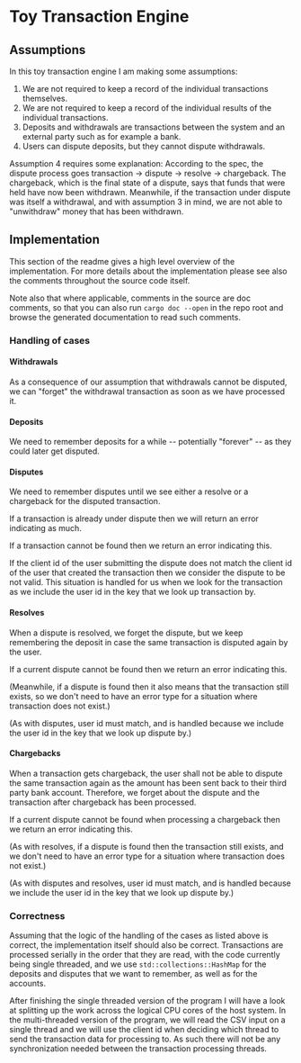# Toy Transaction Engine

## Assumptions

In this toy transaction engine I am making some assumptions:

1. We are not required to keep a record of the individual transactions themselves.
2. We are not required to keep a record of the individual results of the individual transactions.
3. Deposits and withdrawals are transactions between the system and an external
   party such as for example a bank.
4. Users can dispute deposits, but they cannot dispute withdrawals.

Assumption 4 requires some explanation: According to the spec, the dispute process
goes transaction -> dispute -> resolve -> chargeback. The chargeback, which is the
final state of a dispute, says that funds that were held have now been withdrawn.
Meanwhile, if the transaction under dispute was itself a withdrawal, and with
assumption 3 in mind, we are not able to "unwithdraw" money that has been withdrawn.

## Implementation

This section of the readme gives a high level overview of the implementation.
For more details about the implementation please see also the comments
throughout the source code itself.

Note also that where applicable, comments in the source are doc comments, so that
you can also run `cargo doc --open` in the repo root and browse the generated
documentation to read such comments.

### Handling of cases

#### Withdrawals

As a consequence of our assumption that withdrawals cannot be disputed, we can
"forget" the withdrawal transaction as soon as we have processed it.

#### Deposits

We need to remember deposits for a while -- potentially "forever" -- as they could
later get disputed.

#### Disputes

We need to remember disputes until we see either a resolve or a chargeback for
the disputed transaction.

If a transaction is already under dispute then we will return an error indicating as much.

If a transaction cannot be found then we return an error indicating this.

If the client id of the user submitting the dispute does not match the client id
of the user that created the transaction then we consider the dispute to be not valid.
This situation is handled for us when we look for the transaction as we include
the user id in the key that we look up transaction by.

#### Resolves

When a dispute is resolved, we forget the dispute, but we keep remembering the deposit
in case the same transaction is disputed again by the user.

If a current dispute cannot be found then we return an error indicating this.

(Meanwhile, if a dispute is found then it also means that the transaction still exists,
so we don't need to have an error type for a situation where transaction does not exist.)

(As with disputes, user id must match, and is handled because we include the user id
in the key that we look up dispute by.)

#### Chargebacks

When a transaction gets chargeback, the user shall not be able to dispute the same transaction
again as the amount has been sent back to their third party bank account. Therefore, we forget
about the dispute and the transaction after chargeback has been processed.

If a current dispute cannot be found when processing a chargeback
then we return an error indicating this.

(As with resolves, if a dispute is found then the transaction still exists, and
we don't need to have an error type for a situation where transaction does not exist.)

(As with disputes and resolves, user id must match, and is handled because we include the user id
in the key that we look up dispute by.)

### Correctness

Assuming that the logic of the handling of the cases as listed above is correct,
the implementation itself should also be correct. Transactions are processed
serially in the order that they are read, with the code currently being
single threaded, and we use `std::collections::HashMap` for the deposits
and disputes that we want to remember, as well as for the accounts.

After finishing the single threaded version of the program I will have
a look at splitting up the work across the logical CPU cores of the host
system. In the multi-threaded version of the program, we will read the CSV
input on a single thread and we will use the client id when deciding which
thread to send the transaction data for processing to. As such there will
not be any synchronization needed between the transaction processing threads.
